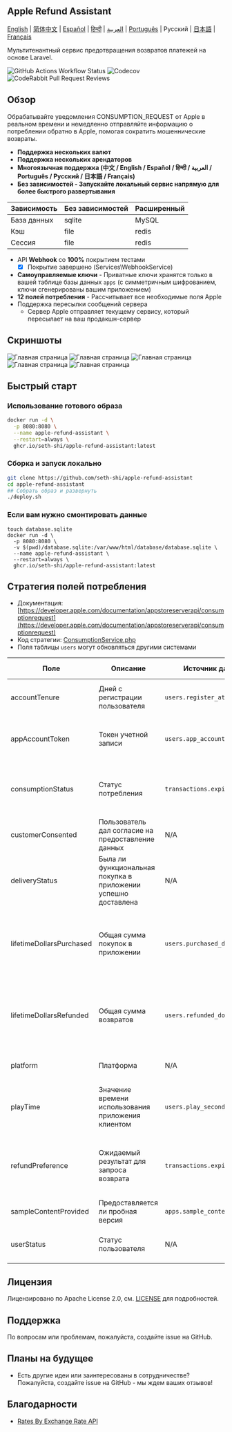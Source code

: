 
## Apple Refund Assistant

[English](./README.md) | [简体中文](./README.zh.md) | [Español](./README.es.md) | [हिन्दी](./README.hi.md) | [العربية](./README.ar.md) | [Português](./README.pt.md) | Русский | [日本語](./README.ja.md) | [Français](./README.fr.md)

Мультитенантный сервис предотвращения возвратов платежей на основе Laravel.

![GitHub Actions Workflow Status](https://img.shields.io/github/actions/workflow/status/seth-shi/apple-refund-assistant/laravel.yml)
![Codecov](https://img.shields.io/codecov/c/github/seth-shi/apple-refund-assistant)
![CodeRabbit Pull Request Reviews](https://img.shields.io/coderabbit/prs/github/seth-shi/apple-refund-assistant?utm_source=oss&utm_medium=github&utm_campaign=seth-shi%2Fapple-refund-assistant&labelColor=171717&color=FF570A&link=https%3A%2F%2Fcoderabbit.ai&label=CodeRabbit+Reviews)

## Обзор

Обрабатывайте уведомления CONSUMPTION_REQUEST от Apple в реальном времени и немедленно отправляйте информацию о потреблении обратно в Apple, помогая сократить мошеннические возвраты.


- **Поддержка нескольких валют**
- **Поддержка нескольких арендаторов**
- **Многоязычная поддержка (中文 / English / Español / हिन्दी / العربية / Português / Русский / 日本語 / Français)**
- **Без зависимостей - Запускайте локальный сервис напрямую для более быстрого развертывания**

| Зависимость | Без зависимостей |  Расширенный   |
|-----|--|-----|
|  База данных   | sqlite | MySQL |
|  Кэш   | file | redis  |
|   Сессия | file |  redis   |
- API **Webhook** со **100%** покрытием тестами
    - [x] Покрытие завершено (Services\WebhookService)
- **Самоуправляемые ключи** - Приватные ключи хранятся только в вашей таблице базы данных `apps` (с симметричным шифрованием, ключи сгенерированы вашим приложением)
- **12 полей потребления** - Рассчитывает все необходимые поля Apple
- Поддержка пересылки сообщений сервера
  - Сервер Apple отправляет текущему сервису, который пересылает на ваш продакшн-сервер

 
## Скриншоты
![Главная страница](assets/0.png)
![Главная страница](assets/1.png)
![Главная страница](assets/2.png)
![Главная страница](assets/3.png)
![Главная страница](assets/4.png)


## Быстрый старт
### Использование готового образа
```bash
docker run -d \
  -p 8080:8080 \
  --name apple-refund-assistant \
  --restart=always \
  ghcr.io/seth-shi/apple-refund-assistant:latest
```


### Сборка и запуск локально
```bash
git clone https://github.com/seth-shi/apple-refund-assistant
cd apple-refund-assistant
## Собрать образ и развернуть
./deploy.sh
```

### Если вам нужно смонтировать данные
```
touch database.sqlite
docker run -d \
  -p 8080:8080 \
  -v $(pwd)/database.sqlite:/var/www/html/database/database.sqlite \
  --name apple-refund-assistant \
  --restart=always \
  ghcr.io/seth-shi/apple-refund-assistant:latest
```

## Стратегия полей потребления
* Документация: [https://developer.apple.com/documentation/appstoreserverapi/consumptionrequest](https://developer.apple.com/documentation/appstoreserverapi/consumptionrequest)
* Код стратегии: [ConsumptionService.php](./app/Services/ConsumptionService.php) 
* Поля таблицы `users` могут обновляться другими системами

| Поле                       | Описание                | Источник данных                          | Правило расчета                                                                                           |
|--------------------------|-------------------|--------------------------------|------------------------------------------------------------------------------------------------|
| accountTenure            | Дней с регистрации пользователя            | `users.register_at`            | Текущее время минус время регистрации                                                                                     |
| appAccountToken          | Токен учетной записи          | `users.app_account_token`      | [Должен передаваться при создании заказа клиентом](https://developer.apple.com/documentation/StoreKit/Transaction/appAccountToken) |
| consumptionStatus        | Статус потребления              | `transactions.expiration_date` | Сравнить с текущим временем, вернуть потреблено, если истек                                                                              |
| customerConsented        | Пользователь дал согласие на предоставление данных          | N/A                              | Жестко закодировано `true`                                                                                       |
| deliveryStatus           | Была ли функциональная покупка в приложении успешно доставлена | N/A                              | Жестко закодировано `0` (нормальная доставка)                                                                                    |
| lifetimeDollarsPurchased | Общая сумма покупок в приложении             | `users.purchased_dollars`      | Накапливается на основе событий транзакций Apple, или вы можете накапливать вручную                                                                        |
| lifetimeDollarsRefunded  | Общая сумма возвратов             | `users.refunded_dollars`       | Накапливается на основе событий возврата Apple, или вы можете накапливать вручную                                                                        |
| platform                 | Платформа                | N/A                              | Жестко закодировано `1` (apple)                                                                                   |
| playTime                 | Значение времени использования приложения клиентом        | `users.play_seconds`           | Ваша система должна поддерживать обновление этого поля, иначе это `0`                                                                          |
| refundPreference         | Ожидаемый результат для запроса возврата         | `transactions.expiration_date` | Сравнить с текущим временем, предпочесть отклонить возврат, если истек                                                                             |
| sampleContentProvided    | Предоставляется ли пробная версия            | `apps.sample_content_provided` | Настроить при создании приложения                                                                                      |
| userStatus               | Статус пользователя              | N/A                              | Жестко закодировано `1` (обычный пользователь)                                                                                   |



## Лицензия

Лицензировано по Apache License 2.0, см. [LICENSE](./LICENSE) для подробностей.

## Поддержка

По вопросам или проблемам, пожалуйста, создайте issue на GitHub.

## Планы на будущее
- Есть другие идеи или заинтересованы в сотрудничестве? Пожалуйста, создайте issue на GitHub - мы ждем ваших отзывов!

## Благодарности
* [Rates By Exchange Rate API](https://www.exchangerate-api.com)

